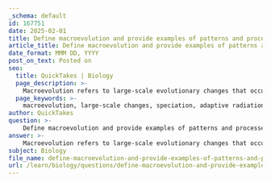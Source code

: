 ```yaml
---
_schema: default
id: 167751
date: 2025-02-01
title: Define macroevolution and provide examples of patterns and processes involved.
article_title: Define macroevolution and provide examples of patterns and processes involved.
date_format: MMM DD, YYYY
post_on_text: Posted on
seo:
  title: QuickTakes | Biology
  page_description: >-
    Macroevolution refers to large-scale evolutionary changes that occur over extended periods, resulting in the emergence of new species and significant evolutionary trends, involving processes like adaptive radiation and mass extinctions.
  page_keywords: >-
    macroevolution, large-scale changes, speciation, adaptive radiation, mass extinctions, phylogenetic analysis, evolutionary trends, transitional fossils, colonization of new environments, evolutionary biology
author: QuickTakes
question: >-
    Define macroevolution and provide examples of patterns and processes involved.
answer: >-
    Macroevolution refers to large-scale evolutionary changes that occur over extended periods, often resulting in the emergence of new species and significant evolutionary trends. It encompasses various processes and patterns that shape the diversity of life on Earth. Here are some key aspects of macroevolution, along with examples of patterns and processes involved:\n\n### Key Characteristics of Macroevolution\n1. **Large-Scale Changes**: Macroevolution involves significant changes that can lead to the formation of new taxa, such as species, genera, families, or higher taxonomic levels.\n2. **Long Time Frames**: These changes typically occur over geological timescales, often spanning millions of years.\n3. **Emergence of New Species**: One of the most notable outcomes of macroevolution is speciation, the process by which new species arise.\n\n### Examples of Patterns and Processes in Macroevolution\n\n1. **Adaptive Radiation**:\n   - This is a process where a single ancestral species rapidly diversifies into a wide variety of forms to adapt to different environments. A classic example is the diversification of Darwin's finches in the Galápagos Islands, where different species evolved distinct beak shapes and sizes to exploit various food sources.\n\n2. **Mass Extinctions**:\n   - Mass extinctions are events that lead to the extinction of a significant percentage of species in a relatively short period. The most famous example is the Cretaceous-Paleogene extinction event, which wiped out the dinosaurs and allowed mammals to diversify and occupy ecological niches previously held by dinosaurs.\n\n3. **Phylogenetic Analysis**:\n   - This involves studying the evolutionary relationships among species through shared traits. Homologous traits, which are similar due to shared ancestry, can be used to construct evolutionary trees (phylogenies) that illustrate the connections among different organisms.\n\n4. **Evolutionary Trends**:\n   - Over long periods, certain trends can be observed in the evolution of groups of organisms. For example, the trend towards increased body size in some lineages, such as the evolution of large mammals after the extinction of the dinosaurs.\n\n5. **Transitional Fossils**:\n   - Transitional fossils provide evidence of macroevolution by showing intermediary forms between different groups. For instance, fossils of Archaeopteryx exhibit features of both dinosaurs and modern birds, illustrating the transition from reptiles to avians.\n\n6. **Colonization of New Environments**:\n   - The colonization of land by plants and animals represents a significant macroevolutionary event. For example, the evolution of amphibians from fish allowed vertebrates to exploit terrestrial habitats.\n\n### Conclusion\nMacroevolution is a fundamental concept in evolutionary biology that explains the grand patterns of life's history on Earth. It encompasses processes such as adaptive radiation and mass extinctions, which have shaped the diversity of life through time. Understanding macroevolution helps to contextualize the mechanisms of microevolution and the overall dynamics of biological evolution.
subject: Biology
file_name: define-macroevolution-and-provide-examples-of-patterns-and-processes-involved.md
url: /learn/biology/questions/define-macroevolution-and-provide-examples-of-patterns-and-processes-involved
---
```


&nbsp;